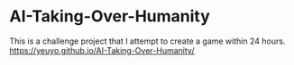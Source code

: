 # AI-Taking-Over-Humanity
This is a challenge project that I attempt to create a game within 24 hours.
https://yeuyo.github.io/AI-Taking-Over-Humanity/
